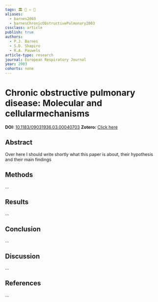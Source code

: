 ```yaml
---
tags: 🏛 🔬 ✍️ 🔖 
aliases:
  - barnes2003
  - barnesChronicObstructivePulmonary2003
cssclass: article
publish: true
authors:
  - P.J. Barnes
  - S.D. Shapiro
  - R.A. Pauwels
article-type: research
journal: European Respiratory Journal
year: 2003
cohorts: none
---
```

# Chronic obstructive pulmonary disease: Molecular and cellularmechanisms
**DOI:** [10.1183/09031936.03.00040703](https://www.doi.org/10.1183/09031936.03.00040703)
**Zotero:** [Click here](zotero://select/items/@barnesChronicObstructivePulmonary2003)

## Abstract
Over here I should write shortly what this paper is about, their hypothesis and their main findings
> 

## Methods
...

## Results
...

## Conclusion
...

## Discussion
...

## References
...